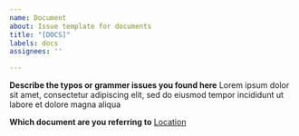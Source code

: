 ```yaml
---
name: Document
about: Issue template for documents
title: "[DOCS]"
labels: docs
assignees: ''

---
```


**Describe the typos or grammer issues you found here**
Lorem ipsum dolor sit amet, consectetur adipiscing elit, sed do eiusmod tempor incididunt ut labore et dolore magna aliqua

**Which document are you referring to**
[Location](Provide_Link_here)
